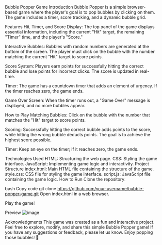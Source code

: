 
Bubble Popper Game
Introduction
Bubble Popper is a simple browser-based game where the player's goal is to pop bubbles by clicking on them. The game includes a timer, score tracking, and a dynamic bubble grid.

Features
Hit, Timer, and Score Display: The top panel of the game displays essential information, including the current "Hit" target, the remaining "Timer" time, and the player's "Score."

Interactive Bubbles: Bubbles with random numbers are generated at the bottom of the screen. The player must click on the bubble with the number matching the current "Hit" target to score points.

Score System: Players earn points for successfully hitting the correct bubble and lose points for incorrect clicks. The score is updated in real-time.

Timer: The game has a countdown timer that adds an element of urgency. If the timer reaches zero, the game ends.

Game Over Screen: When the timer runs out, a "Game Over" message is displayed, and no more bubbles appear.

How to Play
Matching Bubbles: Click on the bubble with the number that matches the "Hit" target to score points.

Scoring: Successfully hitting the correct bubble adds points to the score, while hitting the wrong bubble deducts points. The goal is to achieve the highest score possible.

Timer: Keep an eye on the timer; if it reaches zero, the game ends.

Technologies Used
HTML: Structuring the web page.
CSS: Styling the game interface.
JavaScript: Implementing game logic and interactivity.
Project Structure
index.html: Main HTML file containing the structure of the game.
style.css: CSS file for styling the game interface.
script.js: JavaScript file containing the game logic.
How to Run
Clone the repository:

bash
Copy code
git clone https://github.com/your-username/bubble-popper-game.git
Open index.html in a web browser.

Play the game!

Preview
![image](https://github.com/Abhinav-coder3/Bubble-Game/assets/115641254/819a10f2-90e8-4a6f-a182-40e5eba7fc1d)


Acknowledgments
This game was created as a fun and interactive project.
Feel free to explore, modify, and share this simple Bubble Popper game! If you have any suggestions or feedback, please let us know. Enjoy popping those bubbles! 🎉
